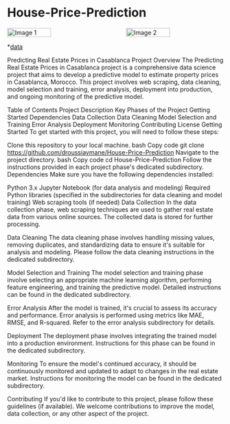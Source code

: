 # House-Price-Prediction

<div style="display: flex; justify-content: space-between;">
  <img width="45%" alt="Image 1" src="https://github.com/droussiaymane/House-Price-Prediction/raw/main/assets/60798100/056edc35-003f-482d-8b71-2ae1918c70dc.png">
  <img width="45%" alt="Image 2" src="https://github.com/droussiaymane/House-Price-Prediction/raw/main/assets/60798100/e02e40d7-4098-4c1f-ad3b-730f33a0e78d.png">
</div>



*[data](https://um6p-my.sharepoint.com/:x:/g/personal/aymane_droussi_emines_um6p_ma/ERZ7kwM6N1dBlKjK0YJouEkBzoQ2vDCxq3JVhXJtx5glog?rtime=T7wIOwXQ20g)


Predicting Real Estate Prices in Casablanca
Project Overview
The Predicting Real Estate Prices in Casablanca project is a comprehensive data science project that aims to develop a predictive model to estimate property prices in Casablanca, Morocco. This project involves web scraping, data cleaning, model selection and training, error analysis, deployment into production, and ongoing monitoring of the predictive model.

Table of Contents
Project Description
Key Phases of the Project
Getting Started
Dependencies
Data Collection
Data Cleaning
Model Selection and Training
Error Analysis
Deployment
Monitoring
Contributing
License
Getting Started
To get started with this project, you will need to follow these steps:

Clone this repository to your local machine.
bash
Copy code
git clone https://github.com/droussiaymane/House-Price-Prediction
Navigate to the project directory.
bash
Copy code
cd House-Price-Prediction
Follow the instructions provided in each project phase's dedicated subdirectory.
Dependencies
Make sure you have the following dependencies installed:

Python 3.x
Jupyter Notebook (for data analysis and modeling)
Required Python libraries (specified in the subdirectories for data cleaning and model training)
Web scraping tools (if needed)
Data Collection
In the data collection phase, web scraping techniques are used to gather real estate data from various online sources. The collected data is stored for further processing.

Data Cleaning
The data cleaning phase involves handling missing values, removing duplicates, and standardizing data to ensure it's suitable for analysis and modeling. Please follow the data cleaning instructions in the dedicated subdirectory.

Model Selection and Training
The model selection and training phase involve selecting an appropriate machine learning algorithm, performing feature engineering, and training the predictive model. Detailed instructions can be found in the dedicated subdirectory.

Error Analysis
After the model is trained, it's crucial to assess its accuracy and performance. Error analysis is performed using metrics like MAE, RMSE, and R-squared. Refer to the error analysis subdirectory for details.

Deployment
The deployment phase involves integrating the trained model into a production environment. Instructions for this phase can be found in the dedicated subdirectory.

Monitoring
To ensure the model's continued accuracy, it should be continuously monitored and updated to adapt to changes in the real estate market. Instructions for monitoring the model can be found in the dedicated subdirectory.

Contributing
If you'd like to contribute to this project, please follow these guidelines (if available). We welcome contributions to improve the model, data collection, or any other aspect of the project.
